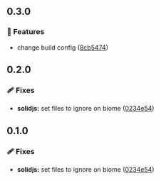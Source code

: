 ## 0.3.0

### 🚀 Features

- change build config ([8cb5474](https://github.com/tutods/lib/commit/8cb5474))

## 0.2.0

### 🩹 Fixes

- **solidjs:** set files to ignore on biome ([0234e54](https://github.com/tutods/lib/commit/0234e54))

## 0.1.0

### 🩹 Fixes

- **solidjs:** set files to ignore on biome ([0234e54](https://github.com/tutods/lib/commit/0234e54))